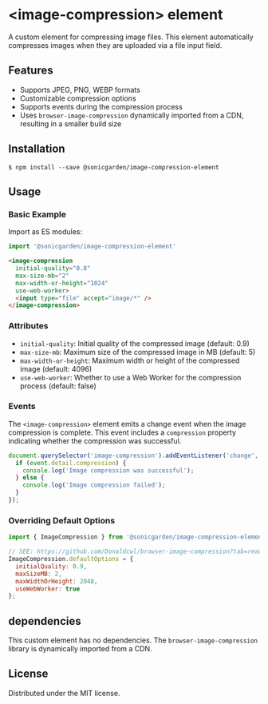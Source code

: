 # &lt;image-compression&gt; element

A custom element for compressing image files. This element automatically compresses images when they are uploaded via a file input field.

## Features
- Supports JPEG, PNG, WEBP formats
- Customizable compression options
- Supports events during the compression process
- Uses `browser-image-compression` dynamically imported from a CDN, resulting in a smaller build size

## Installation
```
$ npm install --save @sonicgarden/image-compression-element
```

## Usage

### Basic Example

Import as ES modules:

```js
import '@sonicgarden/image-compression-element'
```

```html
<image-compression
  initial-quality="0.8"
  max-size-mb="2"
  max-width-or-height="1024"
  use-web-worker>
  <input type="file" accept="image/*" />
</image-compression>
```

### Attributes
- `initial-quality`: Initial quality of the compressed image (default: 0.9)
- `max-size-mb`: Maximum size of the compressed image in MB (default: 5)
- `max-width-or-height`: Maximum width or height of the compressed image (default: 4096)
- `use-web-worker`: Whether to use a Web Worker for the compression process (default: false)

### Events
The `<image-compression>` element emits a change event when the image compression is complete. This event includes a `compression` property indicating whether the compression was successful.

```js
document.querySelector('image-compression').addEventListener('change', (event) => {
  if (event.detail.compression) {
    console.log('Image compression was successful');
  } else {
    console.log('Image compression failed');
  }
});
```

### Overriding Default Options

```js
import { ImageCompression } from '@sonicgarden/image-compression-element'

// SEE: https://github.com/Donaldcwl/browser-image-compression?tab=readme-ov-file#main-function
ImageCompression.defaultOptions = {
  initialQuality: 0.9,
  maxSizeMB: 2,
  maxWidthOrHeight: 2048,
  useWebWorker: true
};
```

## dependencies

This custom element has no dependencies.
The `browser-image-compression` library is dynamically imported from a CDN.

## License

Distributed under the MIT license.

